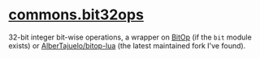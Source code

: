 <!-- markdownlint-disable MD001 MD013 MD034 MD033 MD051 -->

# [commons.bit32ops](https://github.com/linrongbin16/commons.nvim/blob/main/lua/commons/bit32ops.lua)

32-bit integer bit-wise operations, a wrapper on [BitOp](https://bitop.luajit.org/index.html) (if the `bit` module exists) or [AlberTajuelo/bitop-lua](https://github.com/AlberTajuelo/bitop-lua) (the latest maintained fork I've found).
